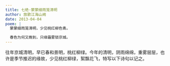 ```yaml
---
title: 七绝·蒙蒙细雨笼清明
author: 放歌江海山阙
date: 2013-04-04
poem: |
  蒙蒙细雨笼清明，少见桃红柳色青。

  春色为何又晚到，只缘霾雾锁京城。
---
```


往年京城清明，早已春和景明，桃红柳绿。今年的清明，阴雨绵绵，重雾层层，也许是季节推迟的缘故，少见桃红柳绿，絮飘花飞，特写以下诗句以记之。
